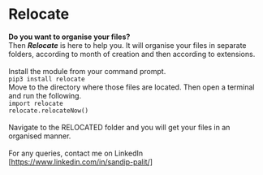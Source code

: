# Relocate
**Do you want to organise your files?** <br>
Then **_Relocate_** is here to help you. It will organise your files in separate folders, according to month of creation and then according to extensions.  <br><br>
Install the module from your command prompt.<br>
`pip3 install relocate`  <br>
Move to the directory where those files are located. Then open a terminal and run the following. <br>
`import relocate`  <br>
`relocate.relocateNow()`  <br><br>
Navigate to the RELOCATED folder  and you will get your files in an organised manner.  <br><br>
For any queries, contact me on LinkedIn [https://www.linkedin.com/in/sandip-palit/]